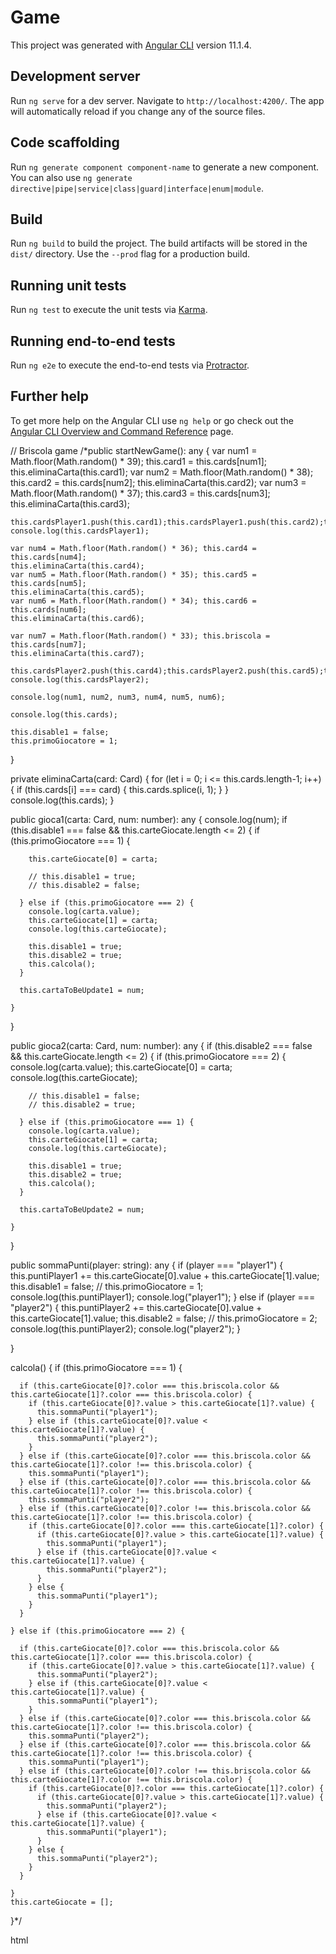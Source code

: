 # Game

This project was generated with [Angular CLI](https://github.com/angular/angular-cli) version 11.1.4.

## Development server

Run `ng serve` for a dev server. Navigate to `http://localhost:4200/`. The app will automatically reload if you change any of the source files.

## Code scaffolding

Run `ng generate component component-name` to generate a new component. You can also use `ng generate directive|pipe|service|class|guard|interface|enum|module`.

## Build

Run `ng build` to build the project. The build artifacts will be stored in the `dist/` directory. Use the `--prod` flag for a production build.

## Running unit tests

Run `ng test` to execute the unit tests via [Karma](https://karma-runner.github.io).

## Running end-to-end tests

Run `ng e2e` to execute the end-to-end tests via [Protractor](http://www.protractortest.org/).

## Further help

To get more help on the Angular CLI use `ng help` or go check out the [Angular CLI Overview and Command Reference](https://angular.io/cli) page.


// Briscola game 
 /*public startNewGame(): any {
    var num1 = Math.floor(Math.random() * 39); this.card1 = this.cards[num1];
    this.eliminaCarta(this.card1);
    var num2 = Math.floor(Math.random() * 38); this.card2 = this.cards[num2];
    this.eliminaCarta(this.card2);
    var num3 = Math.floor(Math.random() * 37); this.card3 = this.cards[num3];
    this.eliminaCarta(this.card3);

    this.cardsPlayer1.push(this.card1);this.cardsPlayer1.push(this.card2);this.cardsPlayer1.push(this.card3);
    console.log(this.cardsPlayer1);

    var num4 = Math.floor(Math.random() * 36); this.card4 = this.cards[num4];
    this.eliminaCarta(this.card4);
    var num5 = Math.floor(Math.random() * 35); this.card5 = this.cards[num5];
    this.eliminaCarta(this.card5);
    var num6 = Math.floor(Math.random() * 34); this.card6 = this.cards[num6];
    this.eliminaCarta(this.card6);

    var num7 = Math.floor(Math.random() * 33); this.briscola = this.cards[num7];
    this.eliminaCarta(this.card7);

    this.cardsPlayer2.push(this.card4);this.cardsPlayer2.push(this.card5);this.cardsPlayer2.push(this.card6);
    console.log(this.cardsPlayer2);

    console.log(num1, num2, num3, num4, num5, num6);

    console.log(this.cards);

    this.disable1 = false;
    this.primoGiocatore = 1;
  }

  private eliminaCarta(card: Card) {
    for (let i = 0; i <= this.cards.length-1; i++) {
      if (this.cards[i] === card) {
        this.cards.splice(i, 1);
      }
    }
    console.log(this.cards);
  }

  public gioca1(carta: Card, num: number): any {
     console.log(num);
    if (this.disable1 === false && this.carteGiocate.length <= 2) {
      if (this.primoGiocatore === 1) {
        
        this.carteGiocate[0] = carta;
        
        // this.disable1 = true;
        // this.disable2 = false;
        
      } else if (this.primoGiocatore === 2) {
        console.log(carta.value);
        this.carteGiocate[1] = carta;
        console.log(this.carteGiocate);
        
        this.disable1 = true;
        this.disable2 = true;
        this.calcola();
      }

      this.cartaToBeUpdate1 = num;

    }
  }

  public gioca2(carta: Card, num: number): any {
    if (this.disable2 === false && this.carteGiocate.length <= 2) {
      if (this.primoGiocatore === 2) {
        console.log(carta.value);
        this.carteGiocate[0] = carta;
        console.log(this.carteGiocate);
        
        // this.disable1 = false;
        // this.disable2 = true;

      } else if (this.primoGiocatore === 1) {
        console.log(carta.value);
        this.carteGiocate[1] = carta;
        console.log(this.carteGiocate);
        
        this.disable1 = true;
        this.disable2 = true;
        this.calcola();
      }

      this.cartaToBeUpdate2 = num;

    }
  }

  public sommaPunti(player: string): any {
    if (player === "player1") {
      this.puntiPlayer1 += this.carteGiocate[0].value + this.carteGiocate[1].value;
        this.disable1 = false;
     // this.primoGiocatore = 1;
      console.log(this.puntiPlayer1);
      console.log("player1");
    } else if (player === "player2") {
      this.puntiPlayer2 += this.carteGiocate[0].value + this.carteGiocate[1].value;
       this.disable2 = false;
     // this.primoGiocatore = 2;
     console.log(this.puntiPlayer2);
     console.log("player2");
    }
    
  }

  calcola() {
    if (this.primoGiocatore === 1) {

      if (this.carteGiocate[0]?.color === this.briscola.color && this.carteGiocate[1]?.color === this.briscola.color) {
        if (this.carteGiocate[0]?.value > this.carteGiocate[1]?.value) {
          this.sommaPunti("player1");
        } else if (this.carteGiocate[0]?.value < this.carteGiocate[1]?.value) {
          this.sommaPunti("player2");
        }
      } else if (this.carteGiocate[0]?.color === this.briscola.color && this.carteGiocate[1]?.color !== this.briscola.color) {
        this.sommaPunti("player1");
      } else if (this.carteGiocate[0]?.color === this.briscola.color && this.carteGiocate[1]?.color !== this.briscola.color) {
        this.sommaPunti("player2");
      } else if (this.carteGiocate[0]?.color !== this.briscola.color && this.carteGiocate[1]?.color !== this.briscola.color) {
        if (this.carteGiocate[0]?.color === this.carteGiocate[1]?.color) {
          if (this.carteGiocate[0]?.value > this.carteGiocate[1]?.value) {
            this.sommaPunti("player1");
          } else if (this.carteGiocate[0]?.value < this.carteGiocate[1]?.value) {
            this.sommaPunti("player2");
          }
        } else {
          this.sommaPunti("player1");
        }
      }

    } else if (this.primoGiocatore === 2) {

      if (this.carteGiocate[0]?.color === this.briscola.color && this.carteGiocate[1]?.color === this.briscola.color) {
        if (this.carteGiocate[0]?.value > this.carteGiocate[1]?.value) {
          this.sommaPunti("player2");
        } else if (this.carteGiocate[0]?.value < this.carteGiocate[1]?.value) {
          this.sommaPunti("player1");
        }
      } else if (this.carteGiocate[0]?.color === this.briscola.color && this.carteGiocate[1]?.color !== this.briscola.color) {
        this.sommaPunti("player2");
      } else if (this.carteGiocate[0]?.color === this.briscola.color && this.carteGiocate[1]?.color !== this.briscola.color) {
        this.sommaPunti("player1");
      } else if (this.carteGiocate[0]?.color !== this.briscola.color && this.carteGiocate[1]?.color !== this.briscola.color) {
        if (this.carteGiocate[0]?.color === this.carteGiocate[1]?.color) {
          if (this.carteGiocate[0]?.value > this.carteGiocate[1]?.value) {
            this.sommaPunti("player2");
          } else if (this.carteGiocate[0]?.value < this.carteGiocate[1]?.value) {
            this.sommaPunti("player1");
          }
        } else {
          this.sommaPunti("player2");
        }
      }

    }
    this.carteGiocate = [];
  }*/

  html

  <!--<div class="col-lg-12" style="height: 80vh; border: 1px solid red; position: relative;">
      <div class="col-lg-12" [ngStyle]="{'background-color': this.disable1===true ? 'grey' : 'transparent'}" style="height: calc(100%/4); border: 1px solid blue; position: relative">
        <div (click)="gioca1(cardsPlayer1[0], cardsPlayer1.indexOf(cardsPlayer1[0]))" style="width: 80px; height: 100px; border: 1px solid aqua; display: inline-block;">
          <span>{{ cardsPlayer1[0]?.name }}</span>
        </div>
        <div (click)="gioca1(cardsPlayer1[1], cardsPlayer1.indexOf(cardsPlayer1[1]))" style="width: 80px; height: 100px; border: 1px solid aqua; display: inline-block;">
          <span>{{ cardsPlayer1[1]?.name }}</span>
        </div>
        <div (click)="gioca1(cardsPlayer1[2], cardsPlayer1.indexOf(cardsPlayer1[2]))" style="width: 80px; height: 100px; border: 1px solid aqua; display: inline-block;">
          <span>{{ cardsPlayer1[2]?.name }}</span>
        </div>
        <div style="width: 20px; height: 20px; position: absolute; top: 0; right: 0; border: 1px solid grey; border-radius: 100%;">
          1
        </div>
      </div>
      <div style="width: 80px; height: 100px; border: 1px solid aqua; position: absolute; top: 15%; right: 0;">
        <span>{{ briscola?.name }}</span>
      </div>
      <div class="col-lg-12" [ngStyle]="{'background-color': this.disable2===true ? 'grey' : 'transparent'}" style="height: calc(100%/4); border: 1px solid green; position: relative;">        
        <div (click)="gioca2(cardsPlayer2[0], cardsPlayer1.indexOf(cardsPlayer2[0]))" style="width: 80px; height: 100px; border: 1px solid aqua; display: inline-block;">
          <span>{{ cardsPlayer2[0]?.name }}</span>
        </div>
        <div (click)="gioca2(cardsPlayer2[1], cardsPlayer1.indexOf(cardsPlayer2[1]))" style="width: 80px; height: 100px; border: 1px solid aqua; display: inline-block;">
          <span>{{ cardsPlayer2[1]?.name }}</span>
        </div>
        <div (click)="gioca2(cardsPlayer2[2], cardsPlayer1.indexOf(cardsPlayer2[2]))" style="width: 80px; height: 100px; border: 1px solid aqua; display: inline-block;">
          <span>{{ cardsPlayer2[2]?.name }}</span>
        </div>
        <div style="width: 20px; height: 20px; position: absolute; bottom: 0; right: 0; border: 1px solid grey; border-radius: 100%;">
          2
        </div>
      </div>
      <div class="col-lg-12" style="height: calc(100%/3); border: 1px solid yellow">
        <button (click)="startNewGame()">START</button>
        <button (click)="calcola()">calcola</button>
        <div style="width: 100px; height: 50px; border: 1px solid #000; display: inline-block;">
          <h5>Player 1</h5>
          <span>{{ puntiPlayer1 }}</span>
        </div>
        <div style="width: 100px; height: 50px; border: 1px solid #000; display: inline-block;">
          <h5>Player 2</h5>
          <span>{{ puntiPlayer2 }}</span>
        </div>

        <p>
          Carte in gioco: 
          punti : {{ carteGiocate[0]?.name }} {{ carteGiocate[1]?.name }}
        </p>
      </div>-->